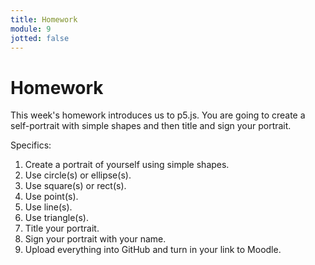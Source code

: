 ```yaml
---
title: Homework
module: 9
jotted: false
---
```


# Homework

This week's homework introduces us to p5.js. You are going to create a self-portrait with simple shapes and then title and sign your portrait.

Specifics:

1. Create a portrait of yourself using simple shapes.
2. Use circle(s) or ellipse(s).
3. Use square(s) or rect(s).
4. Use point(s).
5. Use line(s).
6. Use triangle(s).
7. Title your portrait.
8. Sign your portrait with your name.
9. Upload everything into GitHub and turn in your link to Moodle.

